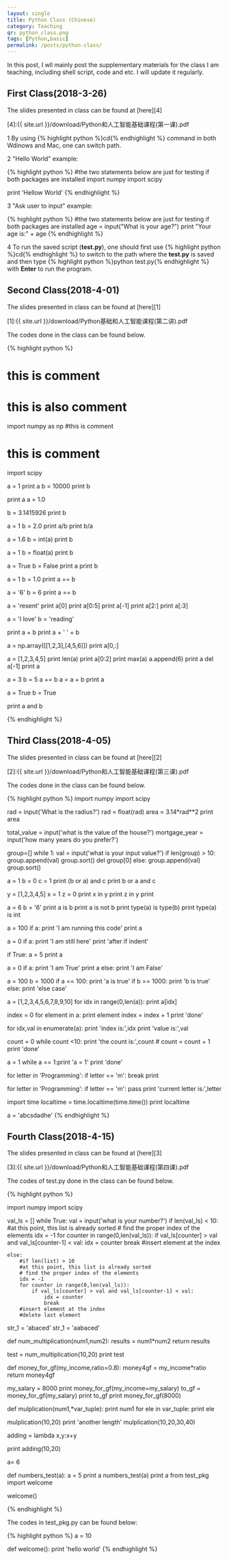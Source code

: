 ```yaml
---
layout: single
title: Python Class (Chinese)
category: Teaching
qr: python_class.png
tags: [Python,basic]
permalink: /posts/python-class/
---
```

In this post, I wll mainly post the supplementary materials for the class I am teaching, including shell script, code and etc. I will update it regularly. 

## First Class(2018-3-26)

The slides presented in class can be found at [here][4]

[4]:{{ site.url }}/download/Python和人工智能基础课程(第一课).pdf

1 By using {% highlight python %}cd{% endhighlight %} command in both Wdinows and Mac, one can switch path. 

2 "Hello World" example:

{% highlight python %}
#the two statements below are just for testing if both packages are installed
import numpy
import scipy

print 'Hellow World'
{% endhighlight %}

3 "Ask user to input" example:

{% highlight python %}
#the two statements below are just for testing if both packages are installed
age = input("What is your age?")
print "Your age is:" + age
{% endhighlight %}

4 To run the saved script (**test.py**), one should first use {% highlight python %}cd{% endhighlight %} to switch to the path where the **test.py** is saved and then type {% highlight python %}python test.py{% endhighlight %} with **Enter** to run the program. 


## Second Class(2018-4-01)

The slides presented in class can be found at [here][1]

[1]:{{ site.url }}/download/Python基础和人工智能课程(第二讲).pdf

The codes done in the class can be found below. 

{% highlight python %}
# this is comment 
# this is also comment
import numpy as np #this is comment 
# this is comment
import scipy


a = 1
print a
b = 10000
print b

print a
a = 1.0

b = 3.1415926
print b


a = 1
b = 2.0
print a/b
print b/a

a = 1.6
b = int(a)
print b

a = 1
b = float(a)
print b

a = True
b = False
print a
print b

a = 1
b = 1.0
print a == b

a = '6'
b = 6
print a == b

a = 'resent'
print a[0]
print a[0:5]
print a[-1]
print a[2:]
print a[:3]

a = 'I love'
b = 'reading'

print a + b
print a + ' ' + b


a = np.array([[1,2,3],[4,5,6]])
print a[0,:]

a = [1,2,3,4,5]
print len(a)
print a[0:2]
print max(a)
a.append(6)
print a
del a[-1]
print a

a = 3
b = 5
a += b
a = a + b
print a

a = True
b = True

print a and b

{% endhighlight %}

## Third Class(2018-4-05)
The slides presented in class can be found at [here][2]

[2]:{{ site.url }}/download/Python和人工智能基础课程(第三课).pdf

The codes done in the class can be found below. 

{% highlight python %}
import numpy
import scipy

rad = input('What is the radius?')
rad = float(rad)
area = 3.14*rad**2
print area

total_value = input('what is the value of the house?')
mortgage_year = input('how many years do you prefer?')

group=[]
while 1:
	val = input('what is your input value?')
	if len(group) > 10:
		group.append(val)
		group.sort()
		del group[0]
	else:
		group.append(val)
		group.sort()


a = 1
b = 0
c = 1
print (b or a) and c
print b or a and c

y = [1,2,3,4,5]
x = 1
z = 0
print x in y
print z in y
print 

a = 6
b = '6'
print a is b
print a is not b
print type(a) is type(b)
print type(a) is int

a = 100
if a:
	print 'I am running this code'
	print a


a = 0
if a:
	print 'I am still here'
print 'after if indent'

if True:
	a = 5
print a

a = 0
if a:
	print 'I am True'
	print a
else:
	print 'I am False'

a = 100
b = 1000
if a == 100:
	print 'a is true'
if b == 1000:
	print 'b is true'
else:
	print 'else case'

a = [1,2,3,4,5,6,7,8,9,10]
for idx in range(0,len(a)):
	print a[idx]

index = 0
for element in a:
	print element
	index = index + 1
print 'done'

for idx,val in enumerate(a):
	print 'index is:',idx
	print 'value is:',val

count = 0
while count <10:
	print 'the count is:',count
	# count = count + 1
print 'done'

a = 1
while a == 1:print 'a = 1'
print 'done'

for letter in 'Programming':
	if letter == 'm':
		break
	print

for letter in 'Programming':
	if letter == 'm':
		pass
	print 'current letter is:',letter

import time
localtime = time.localtime(time.time())
print localtime

a = 'abcsdadhe'
{% endhighlight %}

## Fourth Class(2018-4-15)

The slides presented in class can be found at [here][3]

[3]:{{ site.url }}/download/Python和人工智能基础课程(第四课).pdf

The codes of test.py done in the class can be found below. 

{% highlight python %}

import numpy
import scipy

val_ls = []
while True:
	val = input('what is your number?')
	if len(val_ls) < 10:
		#at this point, this list is already sorted
		# find the proper index of the elements
		idx = -1
		for counter in range(0,len(val_ls)):
			if val_ls[counter] > val and val_ls[counter-1] < val:
				idx = counter
				break
		#insert element at the index

	else:
		#if len(list) > 10
		#at this point, this list is already sorted
		# find the proper index of the elements
		idx = -1
		for counter in range(0,len(val_ls)):
			if val_ls[counter] > val and val_ls[counter-1] < val:
				idx = counter
				break
		#insert element at the index
		#delete last element



str_1 = 'abaced'
str_1 = 'aabaced'


def num_multiplication(num1,num2):
	results = num1*num2
	return results

test = num_multiplication(10,20)
print test

def money_for_gf(my_income,ratio=0.8):
	money4gf = my_income*ratio
	return money4gf

my_salary = 8000
print money_for_gf(my_income=my_salary)
to_gf = money_for_gf(my_salary)
print to_gf
print money_for_gf(8000)

def mulplication(num1,*var_tuple):
	print num1
	for ele in var_tuple:
		print ele

mulplication(10,20)
print 'another length'
mulplication(10,20,30,40)

adding = lambda x,y:x+y

print adding(10,20)

a= 6

def numbers_test(a):
	a = 5
	print a
numbers_test(a)	
print a
from test_pkg import welcome

welcome()

{% endhighlight %}

The codes in test_pkg.py can be found below:

{% highlight python %}
a = 10

def welcome():
	print 'hello world'
{% endhighlight %}

